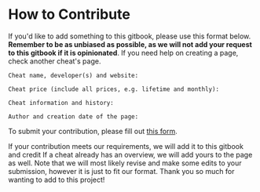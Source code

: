 # How to Contribute

If you'd like to add something to this gitbook, please use this format below. **Remember to be as unbiased as possible, as we will not add your request to this gitbook if it is opinionated**. If you need help on creating a page, check another cheat's page.

`Cheat name, developer(s) and website:`

`Cheat price (include all prices, e.g. lifetime and monthly):`

`Cheat information and history:`

`Author and creation date of the page:`

To submit your contribution, please fill out [this form](https://docs.google.com/forms/d/e/1FAIpQLSf3Uwu9m0vV4GydpGm8lepKJOoAB_J9hwLI2BnEX2nWijr5nQ/viewform?usp=sf_link).

If your contribution meets our requirements, we will add it to this gitbook and credit If a cheat already has an overview, we will add yours to the page as well. Note that we will most likely revise and make some edits to your submission, however it is just to fit our format. Thank you so much for wanting to add to this project!

